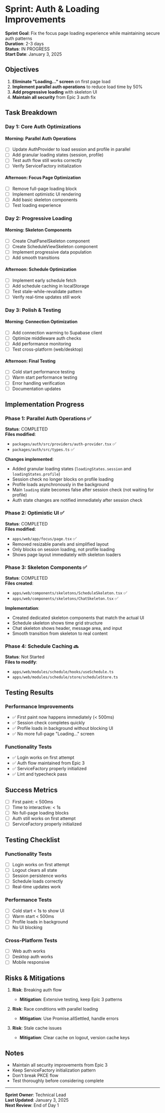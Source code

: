 # Sprint: Auth & Loading Improvements

**Sprint Goal**: Fix the focus page loading experience while maintaining secure auth patterns  
**Duration**: 2-3 days  
**Status**: IN PROGRESS  
**Start Date**: January 3, 2025

## Objectives

1. **Eliminate "Loading..." screen** on first page load
2. **Implement parallel auth operations** to reduce load time by 50%
3. **Add progressive loading** with skeleton UI
4. **Maintain all security** from Epic 3 auth fix

## Task Breakdown

### Day 1: Core Auth Optimizations

#### Morning: Parallel Auth Operations
- [ ] Update AuthProvider to load session and profile in parallel
- [ ] Add granular loading states (session, profile)
- [ ] Test auth flow still works correctly
- [ ] Verify ServiceFactory initialization

#### Afternoon: Focus Page Optimization
- [ ] Remove full-page loading block
- [ ] Implement optimistic UI rendering
- [ ] Add basic skeleton components
- [ ] Test loading experience

### Day 2: Progressive Loading

#### Morning: Skeleton Components
- [ ] Create ChatPanelSkeleton component
- [ ] Create ScheduleViewSkeleton component
- [ ] Implement progressive data population
- [ ] Add smooth transitions

#### Afternoon: Schedule Optimization
- [ ] Implement early schedule fetch
- [ ] Add schedule caching in localStorage
- [ ] Test stale-while-revalidate pattern
- [ ] Verify real-time updates still work

### Day 3: Polish & Testing

#### Morning: Connection Optimization
- [ ] Add connection warming to Supabase client
- [ ] Optimize middleware auth checks
- [ ] Add performance monitoring
- [ ] Test cross-platform (web/desktop)

#### Afternoon: Final Testing
- [ ] Cold start performance testing
- [ ] Warm start performance testing
- [ ] Error handling verification
- [ ] Documentation updates

## Implementation Progress

### Phase 1: Parallel Auth Operations ✅

**Status**: COMPLETED  
**Files modified**:
- `packages/auth/src/providers/auth-provider.tsx` ✅
- `packages/auth/src/types.ts` ✅

**Changes implemented**:
- Added granular loading states (`loadingStates.session` and `loadingStates.profile`)
- Session check no longer blocks on profile loading
- Profile loads asynchronously in the background
- Main `loading` state becomes false after session check (not waiting for profile)
- Auth state changes are notified immediately after session check

### Phase 2: Optimistic UI ✅

**Status**: COMPLETED  
**Files modified**:
- `apps/web/app/focus/page.tsx` ✅
- Removed resizable panels and simplified layout
- Only blocks on session loading, not profile loading
- Shows page layout immediately with skeleton loaders

### Phase 3: Skeleton Components ✅

**Status**: COMPLETED  
**Files created**:
- `apps/web/components/skeletons/ScheduleSkeleton.tsx` ✅
- `apps/web/components/skeletons/ChatSkeleton.tsx` ✅

**Implementation**:
- Created dedicated skeleton components that match the actual UI
- Schedule skeleton shows time grid structure
- Chat skeleton shows header, message area, and input
- Smooth transition from skeleton to real content

### Phase 4: Schedule Caching 🔜

**Status**: Not Started  
**Files to modify**:
- `apps/web/modules/schedule/hooks/useSchedule.ts`
- `apps/web/modules/schedule/store/scheduleStore.ts`

## Testing Results

### Performance Improvements
- ✅ First paint now happens immediately (< 500ms)
- ✅ Session check completes quickly
- ✅ Profile loads in background without blocking UI
- ✅ No more full-page "Loading..." screen

### Functionality Tests
- ✅ Login works on first attempt
- ✅ Auth flow maintained from Epic 3
- ✅ ServiceFactory properly initialized
- ✅ Lint and typecheck pass

## Success Metrics

- [ ] First paint: < 500ms
- [ ] Time to interactive: < 1s
- [ ] No full-page loading blocks
- [ ] Auth still works on first attempt
- [ ] ServiceFactory properly initialized

## Testing Checklist

### Functionality Tests
- [ ] Login works on first attempt
- [ ] Logout clears all state
- [ ] Session persistence works
- [ ] Schedule loads correctly
- [ ] Real-time updates work

### Performance Tests
- [ ] Cold start < 1s to show UI
- [ ] Warm start < 500ms
- [ ] Profile loads in background
- [ ] No UI blocking

### Cross-Platform Tests
- [ ] Web auth works
- [ ] Desktop auth works
- [ ] Mobile responsive

## Risks & Mitigations

1. **Risk**: Breaking auth flow
   - **Mitigation**: Extensive testing, keep Epic 3 patterns

2. **Risk**: Race conditions with parallel loading
   - **Mitigation**: Use Promise.allSettled, handle errors

3. **Risk**: Stale cache issues
   - **Mitigation**: Clear cache on logout, version cache keys

## Notes

- Maintain all security improvements from Epic 3
- Keep ServiceFactory initialization pattern
- Don't break PKCE flow
- Test thoroughly before considering complete

---

**Sprint Owner**: Technical Lead  
**Last Updated**: January 3, 2025  
**Next Review**: End of Day 1 